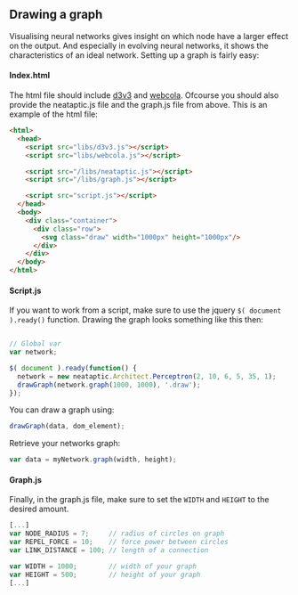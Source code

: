 ## Drawing a graph
Visualising neural networks gives insight on which node have a larger effect on the output. And especially in evolving neural networks, it shows the characteristics of an ideal network. Setting up a graph is fairly easy:

#### Index.html
The html file should include [d3v3](http://d3js.org/d3.v3.min.js) and [webcola](http://marvl.infotech.monash.edu/webcola/cola.v3.min.js). Ofcourse you should also provide the neataptic.js file and the graph.js file from above. This is an example of the html file:
```html
<html>
  <head>
    <script src="libs/d3v3.js"></script>
    <script src="libs/webcola.js"></script>

    <script src="/libs/neataptic.js"></script>
    <script src="/libs/graph.js"></script>

    <script src="script.js"></script>
  </head>
  <body>
    <div class="container">
      <div class="row">
        <svg class="draw" width="1000px" height="1000px"/>
      </div>
    </div>
  </body>
</html>
```

#### Script.js
If you want to work from a script, make sure to use the jquery `$( document ).ready()` function. Drawing the graph looks something like this then:

```javascript

// Global var
var network;

$( document ).ready(function() {
  network = new neataptic.Architect.Perceptron(2, 10, 6, 5, 35, 1);
  drawGraph(network.graph(1000, 1000), '.draw');
});
```

You can draw a graph using:
```javascript
drawGraph(data, dom_element);
```

Retrieve your networks graph:
```javascript
var data = myNetwork.graph(width, height);
```

#### Graph.js
Finally, in the graph.js file, make sure to set the `WIDTH` and `HEIGHT` to the desired amount.

```javascript
[...]
var NODE_RADIUS = 7;     // radius of circles on graph
var REPEL_FORCE = 10;    // force power between circles
var LINK_DISTANCE = 100; // length of a connection

var WIDTH = 1000;        // width of your graph
var HEIGHT = 500;        // height of your graph
[...]
```
